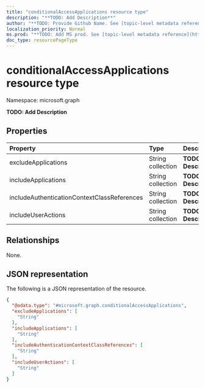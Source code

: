 ```yaml
---
title: "conditionalAccessApplications resource type"
description: "**TODO: Add Description**"
author: "**TODO: Provide Github Name. See [topic-level metadata reference](https://msgo.azurewebsites.net/add/document/guidelines/metadata.html#topic-level-metadata)**"
localization_priority: Normal
ms.prod: "**TODO: Add MS prod. See [topic-level metadata reference](https://msgo.azurewebsites.net/add/document/guidelines/metadata.html#topic-level-metadata)**"
doc_type: resourcePageType
---
```


# conditionalAccessApplications resource type

Namespace: microsoft.graph



**TODO: Add Description**

## Properties
|Property|Type|Description|
|:---|:---|:---|
|excludeApplications|String collection|**TODO: Add Description**|
|includeApplications|String collection|**TODO: Add Description**|
|includeAuthenticationContextClassReferences|String collection|**TODO: Add Description**|
|includeUserActions|String collection|**TODO: Add Description**|

## Relationships
None.

## JSON representation
The following is a JSON representation of the resource.
<!-- {
  "blockType": "resource",
  "@odata.type": "microsoft.graph.conditionalAccessApplications"
}
-->
``` json
{
  "@odata.type": "#microsoft.graph.conditionalAccessApplications",
  "excludeApplications": [
    "String"
  ],
  "includeApplications": [
    "String"
  ],
  "includeAuthenticationContextClassReferences": [
    "String"
  ],
  "includeUserActions": [
    "String"
  ]
}
```

